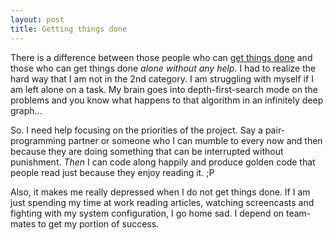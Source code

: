 ```yaml
---
layout: post
title: Getting things done
---
```

There is a difference between those people who can [get things
done](http://www.joelonsoftware.com/articles/fog0000000339.html) and those who
can get things done *alone without any help*. I had to realize the hard way that
I am not in the 2nd category. I am struggling with myself if I am left alone on
a task. My brain goes into depth-first-search mode on the problems and you know
what happens to that algorithm in an infinitely deep graph...

So. I need help focusing on the priorities of the project. Say a
pair-programming partner or someone who I can mumble to every now and then
because they are doing something that can be interrupted without punishment.
*Then* I can code along happily and produce golden code that people read just
because they enjoy reading it. ;P

Also, it makes me really depressed when I do not get things done. If I am just
spending my time at work reading articles, watching screencasts and fighting
with my system configuration, I go home sad. I depend on team-mates to get
my portion of success.
